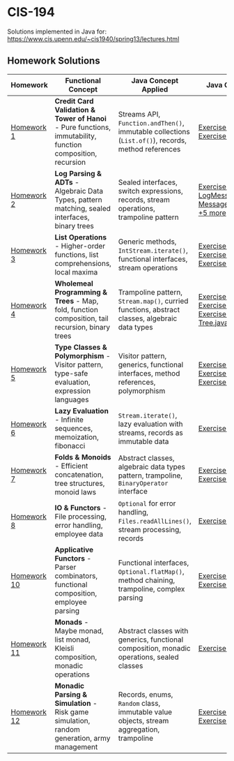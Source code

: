 # CIS-194
Solutions implemented in Java for: https://www.cis.upenn.edu/~cis1940/spring13/lectures.html

## Homework Solutions

| Homework | Functional Concept | Java Concept Applied | Java Classes |
|----------|-------------------|---------------------|-------------|
| [Homework 1](src/main/java/info/jab/cis194/homework1/) | **Credit Card Validation & Tower of Hanoi** - Pure functions, immutability, function composition, recursion | Streams API, `Function.andThen()`, immutable collections (`List.of()`), records, method references | [Exercise1.java](src/main/java/info/jab/cis194/homework1/Exercise1.java)<br/>[Exercise2.java](src/main/java/info/jab/cis194/homework1/Exercise2.java) |
| [Homework 2](src/main/java/info/jab/cis194/homework2/) | **Log Parsing & ADTs** - Algebraic Data Types, pattern matching, sealed interfaces, binary trees | Sealed interfaces, switch expressions, records, stream operations, trampoline pattern | [Exercise1.java](src/main/java/info/jab/cis194/homework2/Exercise1.java)<br/>[LogMessage.java](src/main/java/info/jab/cis194/homework2/LogMessage.java)<br/>[MessageType.java](src/main/java/info/jab/cis194/homework2/MessageType.java)<br/>[+5 more](src/main/java/info/jab/cis194/homework2/) |
| [Homework 3](src/main/java/info/jab/cis194/homework3/) | **List Operations** - Higher-order functions, list comprehensions, local maxima | Generic methods, `IntStream.iterate()`, functional interfaces, stream operations | [Exercise1.java](src/main/java/info/jab/cis194/homework3/Exercise1.java)<br/>[Exercise2.java](src/main/java/info/jab/cis194/homework3/Exercise2.java)<br/>[Exercise3.java](src/main/java/info/jab/cis194/homework3/Exercise3.java) |
| [Homework 4](src/main/java/info/jab/cis194/homework4/) | **Wholemeal Programming & Trees** - Map, fold, function composition, tail recursion, binary trees | Trampoline pattern, `Stream.map()`, curried functions, abstract classes, algebraic data types | [Exercise1.java](src/main/java/info/jab/cis194/homework4/Exercise1.java)<br/>[Exercise2.java](src/main/java/info/jab/cis194/homework4/Exercise2.java)<br/>[Exercise3.java](src/main/java/info/jab/cis194/homework4/Exercise3.java)<br/>[Tree.java](src/main/java/info/jab/cis194/homework4/Tree.java) |
| [Homework 5](src/main/java/info/jab/cis194/homework5/) | **Type Classes & Polymorphism** - Visitor pattern, type-safe evaluation, expression languages | Visitor pattern, generics, functional interfaces, method references, polymorphism | [Exercise1.java](src/main/java/info/jab/cis194/homework5/Exercise1.java)<br/>[Exercise2.java](src/main/java/info/jab/cis194/homework5/Exercise2.java)<br/>[Exercise3.java](src/main/java/info/jab/cis194/homework5/Exercise3.java) |
| [Homework 6](src/main/java/info/jab/cis194/homework6/) | **Lazy Evaluation** - Infinite sequences, memoization, fibonacci | `Stream.iterate()`, lazy evaluation with streams, records as immutable data | [Exercise1.java](src/main/java/info/jab/cis194/homework6/Exercise1.java) |
| [Homework 7](src/main/java/info/jab/cis194/homework7/) | **Folds & Monoids** - Efficient concatenation, tree structures, monoid laws | Abstract classes, algebraic data types pattern, trampoline, `BinaryOperator` interface | [Exercise1.java](src/main/java/info/jab/cis194/homework7/Exercise1.java)<br/>[Exercise2.java](src/main/java/info/jab/cis194/homework7/Exercise2.java) |
| [Homework 8](src/main/java/info/jab/cis194/homework8/) | **IO & Functors** - File processing, error handling, employee data | `Optional` for error handling, `Files.readAllLines()`, stream processing, records | [Exercise1.java](src/main/java/info/jab/cis194/homework8/Exercise1.java) |
| [Homework 10](src/main/java/info/jab/cis194/homework10/) | **Applicative Functors** - Parser combinators, functional composition, employee parsing | Functional interfaces, `Optional.flatMap()`, method chaining, trampoline, complex parsing | [Exercise1.java](src/main/java/info/jab/cis194/homework10/Exercise1.java)<br/>[Exercise2.java](src/main/java/info/jab/cis194/homework10/Exercise2.java) |
| [Homework 11](src/main/java/info/jab/cis194/homework11/) | **Monads** - Maybe monad, list monad, Kleisli composition, monadic operations | Abstract classes with generics, functional composition, monadic operations, sealed classes | [Exercise1.java](src/main/java/info/jab/cis194/homework11/Exercise1.java) |
| [Homework 12](src/main/java/info/jab/cis194/homework12/) | **Monadic Parsing & Simulation** - Risk game simulation, random generation, army management | Records, enums, `Random` class, immutable value objects, stream aggregation, trampoline | [Exercise1.java](src/main/java/info/jab/cis194/homework12/Exercise1.java)<br/>[Exercise2.java](src/main/java/info/jab/cis194/homework12/Exercise2.java) |
